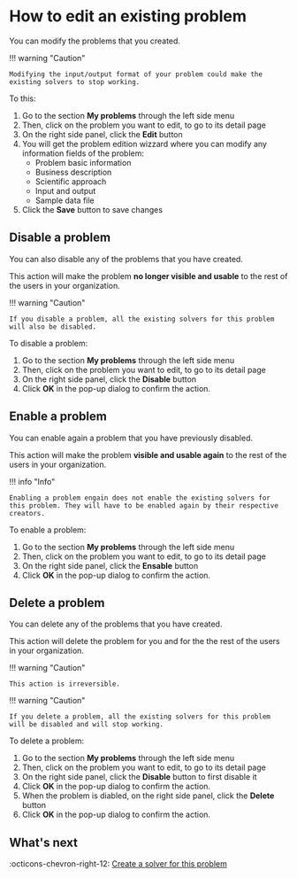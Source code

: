 # How to edit an existing problem

You can modify the problems that you created.

!!! warning "Caution"

    Modifying the input/output format of your problem could make the existing solvers to stop working.

To this:

1. Go to the section **My problems** through the left side menu
2. Then, click on the problem you want to edit, to go to its detail page
3. On the right side panel, click the **Edit** button
4. You will get the problem edition wizzard where you can modify any information fields of the problem:
    - Problem basic information
    - Business description
    - Scientific approach
    - Input and output
    - Sample data file
5. Click the **Save** button to save changes


## Disable a problem

You can also disable any of the problems that you have created.

This action will make the problem **no longer visible and usable** to the rest of the users in your organization.

!!! warning "Caution"

    If you disable a problem, all the existing solvers for this problem will also be disabled.

To disable a problem:

1. Go to the section **My problems** through the left side menu
1. Then, click on the problem you want to edit, to go to its detail page
1. On the right side panel, click the **Disable** button
1. Click **OK** in the pop-up dialog to confirm the action.

## Enable a problem

You can enable again a problem that you have previously disabled.

This action will make the problem **visible and usable again** to the rest of the users in your organization.

!!! info "Info"

    Enabling a problem engain does not enable the existing solvers for this problem. They will have to be enabled again by their respective creators.

To enable a problem:

1. Go to the section **My problems** through the left side menu
1. Then, click on the problem you want to edit, to go to its detail page
1. On the right side panel, click the **Ensable** button
1. Click **OK** in the pop-up dialog to confirm the action.

## Delete a problem

You can delete any of the problems that you have created.

This action will delete the problem for you and for the the rest of the users in your organization.

!!! warning "Caution"

    This action is irreversible.

!!! warning "Caution"

    If you delete a problem, all the existing solvers for this problem will be disabled and will stop working.

To delete a problem:

1. Go to the section **My problems** through the left side menu
1. Then, click on the problem you want to edit, to go to its detail page
1. On the right side panel, click the **Disable** button to first disable it
1. Click **OK** in the pop-up dialog to confirm the action.
1. When the problem is diabled, on the right side panel, click the **Delete** button
1. Click **OK** in the pop-up dialog to confirm the action.

## What's next

:octicons-chevron-right-12: [Create a solver for this problem](create-solver.md)